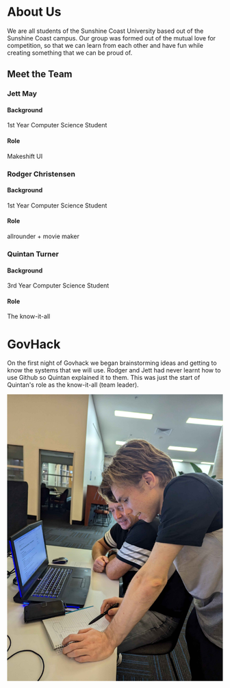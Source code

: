 # About Us
We are all students of the Sunshine Coast University based out of the Sunshine Coast campus. Our group was formed out of the mutual love for competition, so that we can learn from each other and have fun while creating something that we can be proud of. 


## Meet the Team
### Jett May
#### Background
1st Year Computer Science Student
#### Role
Makeshift UI


### Rodger Christensen

#### Background
1st Year Computer Science Student
#### Role
allrounder + movie maker


### Quintan Turner

#### Background
3rd Year Computer Science Student
#### Role
The know-it-all

# GovHack
On the first night of Govhack we began brainstorming ideas and getting to know the systems that we will use. Rodger and Jett had never learnt how to use Github so Quintan explained it to them. This was just the start of Quintan's role as the know-it-all (team leader).



![alt text](Images/Quintan_Explaining_Github.jpg "Quintan Explaining Github")